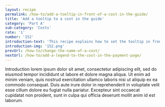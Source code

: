 ```yaml
---
layout: recipe
permalink: /how-to/add-a-tooltip-in-front-of-a-cost-in-the-guide/
title: 'Add a tooltip to a cost in the guide'
category: 'Part A'
sub-category: 'Costs'
rate: '1'
number: '152'
introduction-text: 'This recipe explains how to set the tooltip in front of a cost, in the guide. Tooltips are used to give more information about a cost without putting to much text on the page. It is recommended to add one meaningful tooltip per cost to give more information to the user.'
introduction-img: '152.png'
prevUrl: /how-to/change-the-name-of-a-cost/
nextUrl: /how-to/add-a-legend-to-the-cost-in-the-payment-page/
---
```


Introduction lorem ipsum dolor sit amet, consectetur adipiscing elit, sed do eiusmod tempor incididunt ut labore et dolore magna aliqua. Ut enim ad minim veniam, quis nostrud exercitation ullamco laboris nisi ut aliquip ex ea commodo consequat. Duis aute irure dolor in reprehenderit in voluptate velit esse cillum dolore eu fugiat nulla pariatur. Excepteur sint occaecat cupidatat non proident, sunt in culpa qui officia deserunt mollit anim id est laborum.

